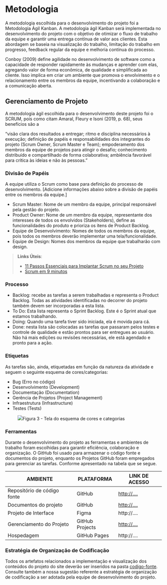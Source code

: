 
# Metodologia

A metodologia escolhida para o desenvolvimento do projeto foi a Metodologia Ágil Kanban. A metodologia ágil Kanban será implementada no desenvolvimento do projeto com o objetivo de otimizar o fluxo de trabalho da equipe e garantir uma entrega contínua de valor aos clientes. Esta abordagem se baseia na visualização do trabalho, limitação do trabalho em progresso,  feedback regular da equipe e melhoria contínua do processo.

Conboy (2009) define agilidade no desenvolvimento de software como a capacidade de responder rapidamente às mudanças e aprender com elas, agregando valor de forma econômica, de qualidade e simplificada ao cliente. Isso implica em criar um ambiente que promova o envolvimento e o relacionamento entre os membros da equipe, incentivando a colaboração e a comunicação aberta.

## Gerenciamento de Projeto
A metodologia ágil escolhida para o desenvolvimento deste projeto foi o SCRUM, pois como citam Amaral, Fleury e Isoni (2019, p. 68), seus benefícios são a

“visão clara dos resultados a entregar; ritmo e disciplina necessários à execução; definição de papéis e responsabilidades dos integrantes do projeto (Scrum Owner, Scrum Master e Team); empoderamento dos membros da equipe de projetos para atingir o desafio; conhecimento distribuído e compartilhado de forma colaborativa; ambiência favorável para crítica às ideias e não às pessoas.”

### Divisão de Papéis

A equipe utiliza o Scrum como base para definição do processo de desenvolvimento.
[Adicione informações abaixo sobre a divisão de papéis entre os membros da equipe.]
- Scrum Master: Nome de um membro da equipe, principal responsável pela gestão do projeto.
- Product Owner: Nome de um membro da equipe, representante dos interesses de todos os envolvidos (Stakeholders), define as funcionalidades do produto e prioriza os itens de Product Backlog.
- Equipe de Desenvolvimento: Nomes de todos os membros da equipe, pois todos os membros deverão implementar uma tela/funcionalidade.
- Equipe de Design: Nomes dos membros da equipe que trabalharão com design.

> **Links Úteis**:
> - [11 Passos Essenciais para Implantar Scrum no seu 
> Projeto](https://mindmaster.com.br/scrum-11-passos/)
> - [Scrum em 9 minutos](https://www.youtube.com/watch?v=XfvQWnRgxG0)

### Processo


- Backlog: recebe as tarefas a serem trabalhadas e representa o Product Backlog. Todas as atividades identificadas no decorrer do projeto também devem ser incorporadas a esta lista. 
- To Do: Esta lista representa o Sprint Backlog. Este é o Sprint atual que estamos trabalhando. 
- Doing: Quando uma tarefa tiver sido iniciada, ela é movida para cá. 
- Done: nesta lista são colocadas as tarefas que passaram pelos testes e controle de qualidade e estão prontos para ser entregues ao usuário. Não há mais edições ou revisões necessárias, ele está agendado e pronto para a ação.




### Etiquetas
<p>As tarefas são, ainda, etiquetadas em função da natureza da atividade e seguem o seguinte esquema de cores/categorias:</p>

<ul>
  <li>Bug (Erro no código)</li>
  <li>Desenvolvimento (Development)</li>
  <li>Documentação (Documentation)</li>
  <li>Gerência de Projetos (Project Management)</li>
  <li>Infraestrutura (Infrastructure)</li>
  <li>Testes (Tests)</li>
</ul>

<figure> 
  <img src="https://user-images.githubusercontent.com/100447878/164068979-9eed46e1-9b44-461e-ab88-c2388e6767a1.png"
    <figcaption>Figura 3 - Tela do esquema de cores e categorias</figcaption>
</figure> 
  
### Ferramentas

Durante o desenvolvimento do projeto as ferramentas e ambientes de trabalho foram escolhidas para garantir eficiência, colaboração e organização. O GitHub foi usado para armazenar o código fonte e documentos do projeto, enquanto os Projetos GitHub foram empregados para gerenciar as tarefas. Conforme apresentado na tabela que se segue.

| AMBIENTE                            | PLATAFORMA                         | LINK DE ACESSO                         |
|-------------------------------------|------------------------------------|----------------------------------------|
| Repositório de código fonte         | GitHub                             | [http://.... ](https://github.com/ICEI-PUC-Minas-PMV-ADS/pmv-ads-2024-1-e1-proj-web-t12-restaurantes-proximos/blob/main/codigo-fonte/README.md)                           |
| Documentos do projeto               | GitHub                             | [http://.... ](https://github.com/ICEI-PUC-Minas-PMV-ADS/pmv-ads-2024-1-e1-proj-web-t12-restaurantes-proximos/tree/main)                           |
| Projeto de Interface                | Figma                              | http://....                            |
| Gerenciamento do Projeto            | GitHub Projects                    | [http://.... ](https://github.com/orgs/ICEI-PUC-Minas-PMV-ADS/projects/1012)                           |
| Hospedagem                          | GitHub Pages                       | http://....                            |


### Estratégia de Organização de Codificação 

Todos os artefatos relacionados a implementação e visualização dos conteúdos do projeto do site deverão ser inseridos na pasta [codigo-fonte](http://https://github.com/ICEI-PUC-Minas-PMV-ADS/WebApplicationProject-Template-v2/tree/main/codigo-fonte). Consulte também a nossa sugestão referente a estratégia de organização de codificação a ser adotada pela equipe de desenvolvimento do projeto.
